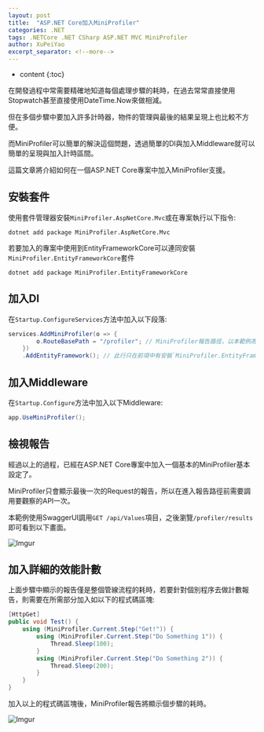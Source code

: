 ```yaml
---
layout: post
title:  "ASP.NET Core加入MiniProfiler"
categories: .NET
tags: .NETCore .NET CSharp ASP.NET MVC MiniProfiler
author: XuPeiYao
excerpt_separator: <!--more-->
---
```


- content
{:toc}

在開發過程中常需要精確地知道每個處理步驟的耗時，在過去常常直接使用Stopwatch甚至直接使用DateTime.Now來做相減。

但在多個步驟中要加入許多計時器，物件的管理與最後的結果呈現上也比較不方便。

而MiniProfiler可以簡單的解決這個問題，透過簡單的DI與加入Middleware就可以簡單的呈現與加入計時區間。

這篇文章將介紹如何在一個ASP.NET Core專案中加入MiniProfiler支援。

<!--more-->

## 安裝套件

使用套件管理器安裝`MiniProfiler.AspNetCore.Mvc`或在專案執行以下指令:

```shell
dotnet add package MiniProfiler.AspNetCore.Mvc
```

若要加入的專案中使用到EntityFrameworkCore可以連同安裝`MiniProfiler.EntityFrameworkCore`套件

```shell
dotnet add package MiniProfiler.EntityFrameworkCore
```

## 加入DI

在`Startup.ConfigureServices`方法中加入以下段落:

```csharp
services.AddMiniProfiler(o => {
        o.RouteBasePath = "/profiler"; // MiniProfiler報告路徑，以本範例為例，報告檢視路徑為 /profiler/results
    })
    .AddEntityFramework(); // 此行只在前項中有安裝`MiniProfiler.EntityFrameworkCore`套件才需要
```

## 加入Middleware

在`Startup.Configure`方法中加入以下Middleware:

```csharp
app.UseMiniProfiler();
```

## 檢視報告

經過以上的過程，已經在ASP.NET Core專案中加入一個基本的MiniProfiler基本設定了。

MiniProfiler只會顯示最後一次的Request的報告，所以在進入報告路徑前需要調用要觀察的API一次。

本範例使用SwaggerUI調用`GET /api/Values`項目，之後瀏覽`/profiler/results`即可看到以下畫面。

![Imgur](https://i.imgur.com/YvmwcV9.png)

## 加入詳細的效能計數

上面步驟中顯示的報告僅是整個管線流程的耗時，若要針對個別程序去做計數報告，則需要在所需部分加入如以下的程式碼區塊:

```csharp
[HttpGet]
public void Test() {
    using (MiniProfiler.Current.Step("Get!")) {
        using (MiniProfiler.Current.Step("Do Something 1")) {
            Thread.Sleep(100);
        }
        using (MiniProfiler.Current.Step("Do Something 2")) {
            Thread.Sleep(200);
        }
    }
}
```

加入以上的程式碼區塊後，MiniProfiler報告將顯示個步驟的耗時。

![Imgur](https://i.imgur.com/2PYwBR2.png)
